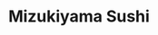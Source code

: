 ---
layout: place
title: "Mizukiyama Sushi"
permalink: /california/san-diego/mizukiyama-sushi.html
stateAbbr: CA
stateName: California
cityName: San Diego
seo:
  name: "Mizukiyama Sushi"
  type: Restaurant
  links: http://mizukiyama.com/
description: "Mizukiyama Sushi serves delicious sushi in San Diego, California. Try fresh Japanese dishes for a great dining experience. Available for takeout, delivery, lunch, and dinner."
place_id: ChIJSaEtsFQH3IAR4fr577rQSvI
photos:
  - name: >-
      places/ChIJSaEtsFQH3IAR4fr577rQSvI/photos/AeeoHcID2GvpVrbExAlCmMspTDhGtKmm0eQlNnimFpCCJLaeDLGwBJgFdZjonK5UP_VsIzAAlftkNLyWUytdPsanF2_cVIsRRg6g9TUPcnVH4Y5t89enmdu34NeD6ssYu1nFaTExcDysWSPS9CEogL19_0IxM0MA_gpVJkPEKNVq63CtlLXQZBkwADiEizi0NOiEygvBGR6ykJSgXYp076Dq5PL1ol4jjAstKTolESDbX1oinQ5PObYV4pyqmXY6rNUoUrmNEC3lZXbd7rN4VOHUcOb1MDyHFlE0lADk97rYqBIEzehN0LgCW9bCn9bU8xri0SbrFupK594N-vYdZn_QbYRqzDYv3Sh5T0zr_gLKsNz4fMrKTUlaI_vq3cyCrj_hQo6nPVPDLPJD9I7iwDXxiMA2BV45p7L4IbCKstv5KcQ1XGw
    widthPx: 4032
    heightPx: 3024
    authorAttributions:
      - displayName: Samuel Lechtman
        uri: https://maps.google.com/maps/contrib/100118112754796239893
        photoUri: >-
          https://lh3.googleusercontent.com/a/ACg8ocK2v3BnfIu4bMWcsBw_LlVZITzkaMRyfz3g_A_LRM7iGYxchQ=s100-p-k-no-mo
    flagContentUri: >-
      https://www.google.com/local/imagery/report/?cb_client=maps_api_places.places_api&image_key=!1e10!2sCIHM0ogKEICAgID23ITfiQE&hl=en-US
    googleMapsUri: >-
      https://www.google.com/maps/place//data=!3m4!1e2!3m2!1sCIHM0ogKEICAgID23ITfiQE!2e10!4m2!3m1!1s0x80dc0754b02da149:0xf24ad0baeff9fae1
  - name: >-
      places/ChIJSaEtsFQH3IAR4fr577rQSvI/photos/AeeoHcLZI9DhP0bu0wMxIIQ_se8JQAFuedX9e3mxil58agWkWXVTaBGJp8JKyRbN1u8F6LOzN9AUABQ8qTPniwF-01X5NhZ9EoSUmX8ab9FJ6tvYl8mYiS74ctgPladgojmcxSPsPE5mjXzad59wK_D51vOlbLiL5ilUKA8Su0L7D1JMhiDDuIcNxUTi6kz16n6O4gW3JhJACJNVt5dvR-xHQCg6Mp5HzpTpUhcmwQZcBEygE-QoJZy8IaolR_YqZCwViFx9S_inqdQoa1rrNP_CT-mX8h38HNZqw330QYsmd2BxBOjNnCK-CD-bHyizJ6MwD3lW-k19ckUFtKIl7Ad_ymLHOlN0h0OOrvlkg0iidJhSQV4XUiYvOcVkNfTlfaVK6F1mQ1WUqDJTxrdCkiYx81-72JyOpacb8mNq8-_hmPxwoUNP
    widthPx: 4032
    heightPx: 3024
    authorAttributions:
      - displayName: 정진영
        uri: https://maps.google.com/maps/contrib/101709292757897414853
        photoUri: >-
          https://lh3.googleusercontent.com/a-/ALV-UjXEbPxli_gM8mjUa2bhcY1p2-gdW6McE-dO-BsmD_G1HwF7tY3Wog=s100-p-k-no-mo
    flagContentUri: >-
      https://www.google.com/local/imagery/report/?cb_client=maps_api_places.places_api&image_key=!1e10!2sCIHM0ogKEICAgIDWuL2G5QE&hl=en-US
    googleMapsUri: >-
      https://www.google.com/maps/place//data=!3m4!1e2!3m2!1sCIHM0ogKEICAgIDWuL2G5QE!2e10!4m2!3m1!1s0x80dc0754b02da149:0xf24ad0baeff9fae1
  - name: >-
      places/ChIJSaEtsFQH3IAR4fr577rQSvI/photos/AeeoHcJIz_-yW4TgcHw8XwUTNho8yf8Uan8U7K-_ZFTwRb1cIzOjxDsyYBbuW9aCxgyK48uKTAczPZeQHJERF43qCo9HSW5n19GrbJoataB9zEkyvTHd03r5uu06XSTrPjsk3XbX2Lw7IKL-4Qcu3MhGlg9QXxmSxr59hhfhN_wSKD5Sr1o6mwjHUwvjXg3iqQLjortPvzLrrlfGA6ibw3W_AN5JS4_JiIuR4X8cw3jtBIbgsLNsInm7tolVdJ-LMu8x8byJHW4RUO2CKw5KwU_xn1IQfDQdFm7KjhK6yjsdwlraga9p8OccSvHak_KVwOy4KOaEywN2Sum54NmAbMJzE3UpthXWt2-E34TX2UhlkjpDb-8NcwrGZ1urs4awjKA1OPVCFCKE7fzNMYBP-KJj43uYC7jgkIJy4MNIU0rU6juXve0
    widthPx: 4800
    heightPx: 3600
    authorAttributions:
      - displayName: Allison S
        uri: https://maps.google.com/maps/contrib/116903604019777074263
        photoUri: >-
          https://lh3.googleusercontent.com/a-/ALV-UjWEdUgBjqJeIqpBiVaFrczGnSLZ7vFRlb2cISfxE5Zx5qzQPYkw=s100-p-k-no-mo
    flagContentUri: >-
      https://www.google.com/local/imagery/report/?cb_client=maps_api_places.places_api&image_key=!1e10!2sCIHM0ogKEICAgMCoxa2dwAE&hl=en-US
    googleMapsUri: >-
      https://www.google.com/maps/place//data=!3m4!1e2!3m2!1sCIHM0ogKEICAgMCoxa2dwAE!2e10!4m2!3m1!1s0x80dc0754b02da149:0xf24ad0baeff9fae1
  - name: >-
      places/ChIJSaEtsFQH3IAR4fr577rQSvI/photos/AeeoHcJ74bzFJFWuU_KX_UaBiwo8zxLU2EYdL-do72tq0spkXWBJ2paY3yZi5kFz-RPXpRzn02N3akYYFh7o6eUiyoUn2s2_IsRXM9AmzTsntPaJlxLNtKdKv7wc0EOOfwYzO1QocXyY2khUAc-IG9-GzuildBghi72DCPVvL-A0aanCbaiRduVq7xkOLsMYQhx_vaU5PIqFUXgf8CZZh5BVoAG7jobc6bl1V-2ite_ps-ZP8Uq7FrCpkjFV2pHr8_XyUeAwonoAYktBFvJ5FdjAZi1nqUNpHWkUf6YmBm1rriKvxTIWChEBf_FO_7BcqNZMPlVfI43h5YKMScNCtOurjZJppyMt29t6Z1bJo8jsX2cIMgjSuxhlYx9OmghgPmS7XqikFA744og5o2ojCk-uHLTAq3cfK0LTPqoFy69dlaZ8hVUP
    widthPx: 3881
    heightPx: 4800
    authorAttributions:
      - displayName: Marc P
        uri: https://maps.google.com/maps/contrib/109832208126986030462
        photoUri: >-
          https://lh3.googleusercontent.com/a-/ALV-UjVQ0CyeOQHu0qq1ESYROAfb6JlHNSzOiaz95pphmBZLMQHcOFnz=s100-p-k-no-mo
    flagContentUri: >-
      https://www.google.com/local/imagery/report/?cb_client=maps_api_places.places_api&image_key=!1e10!2sCIHM0ogKEICAgIC10quFjwE&hl=en-US
    googleMapsUri: >-
      https://www.google.com/maps/place//data=!3m4!1e2!3m2!1sCIHM0ogKEICAgIC10quFjwE!2e10!4m2!3m1!1s0x80dc0754b02da149:0xf24ad0baeff9fae1
  - name: >-
      places/ChIJSaEtsFQH3IAR4fr577rQSvI/photos/AeeoHcIZ5MbVo2UnA7jpjRioJva_vLEfqaWy31BWckPc85rjk88iljRgMOTwZY_MJVG29M_NRdhC16OrWWDh6P4Amxy18u32Zq6V-up6o3h1RmEP2XWnlMYtJm6o3uXD_g-222cawNZacnMTaXDS15BQ4qVJxuZcw81QkWYpeZXJpJoK8YE935iwrhDHPxOfhuun0rb52HwSmruyXByKbhiyjzDsbblddDCY2Drk1okEiCZ8cTt7QoZajTxs1PYbd6FPlD6LqJC_WLyNrgx2XzulsRbYUpn4s-eJCkG0SLpM7l0wPDlQ3MKR23mhhAyyaGGzdbY0Zpk9hQquOPpoJcTkMt-c4ZlQWH8amhKxy4SperpTXhBCH_fhx1vjH4Yf9JshPQxCRlDHbGqPOfzstOfO4-Ij6Oc3v46BFWwkO-CRWQ-2115M
    widthPx: 4032
    heightPx: 3024
    authorAttributions:
      - displayName: Karen Orell
        uri: https://maps.google.com/maps/contrib/104256496359980571739
        photoUri: >-
          https://lh3.googleusercontent.com/a-/ALV-UjVMg9wc9RrAkzQMK-xeSqan6-_voIaYYxaGv4DNCNGloJxfUobl=s100-p-k-no-mo
    flagContentUri: >-
      https://www.google.com/local/imagery/report/?cb_client=maps_api_places.places_api&image_key=!1e10!2sCIHM0ogKEICAgMCI_7j2xAE&hl=en-US
    googleMapsUri: >-
      https://www.google.com/maps/place//data=!3m4!1e2!3m2!1sCIHM0ogKEICAgMCI_7j2xAE!2e10!4m2!3m1!1s0x80dc0754b02da149:0xf24ad0baeff9fae1
  - name: >-
      places/ChIJSaEtsFQH3IAR4fr577rQSvI/photos/AeeoHcIMtmQ7csxo-Kz3FYo9jRprIz0ZsP9AtN6g50TdX-pUdP5bWFvb_5W4YLj2PGMEH_CoVt2w6ByKvDeEkO-VYAfWBbKKsEmiMY8UItf_cz1FGY1yJoS4BtKqwFfAql25kxIDfcplJEUwlRJZ8QfzwY1g3-CtPWv6ZXKRmAtT6UgeuaimFFaFyckstNFq6-HQX61OYwhug7ZMKfY9Y2FczZsZY6lESdOzWJkbqq9wgKylp2LylUF8I2Lh1LJPPOUwX264nQJx7HbQJMUddOIqz5HarZsW0q_zgP4f9XORRRObqXnW83KrGoksxXvaa5pUvwIHCOnwQ67DBHMabjFKxnBGvxiYikn_5pLiXKbSpkgG1jCdNi4cOZWHQv-fkGaVwwVFZvj_hqzg-RpJ95e_bc4R4bclu6k26thsWGGvdaExog
    widthPx: 3024
    heightPx: 3024
    authorAttributions:
      - displayName: Dogon Kang
        uri: https://maps.google.com/maps/contrib/103461187677775515607
        photoUri: >-
          https://lh3.googleusercontent.com/a-/ALV-UjWWCFCHzhOL9TeceGXtv9DQtpJMZyGiAGj0Kp-sGLvWwtlHM8QF=s100-p-k-no-mo
    flagContentUri: >-
      https://www.google.com/local/imagery/report/?cb_client=maps_api_places.places_api&image_key=!1e10!2sCIHM0ogKEICAgIDZkZ2fWg&hl=en-US
    googleMapsUri: >-
      https://www.google.com/maps/place//data=!3m4!1e2!3m2!1sCIHM0ogKEICAgIDZkZ2fWg!2e10!4m2!3m1!1s0x80dc0754b02da149:0xf24ad0baeff9fae1
  - name: >-
      places/ChIJSaEtsFQH3IAR4fr577rQSvI/photos/AeeoHcLc5mUi-4oG1Kh8yqeVN1aKk6fPDKWQCaH7goX3ZHrT9lKEbrmjaV_K3mSd7U2F1N2XQgSHOlC79o3IJiWPrVtW4rVRFaTOKjE22ZQLv95JX09bdGQ4v3hPNW94pgMskTrt1JJqnXWq7N_39nlxeOqT61HSqi9V0XbS9MrH1D16Obr8QB93MqoyI1gwrE_UbJSiTDLTV5AoXaO6kQhadK_wt7JVSKNVSPeMDYFAlt-J9vZ_fXoeNoZXr0_X1ddwIPijiRr1anT4fg_G5jF-PWsjGgMlMGF-SAbncwK1TkhufSpoAlnQpxm1ytIksC23iHbq6rqZFdYUFA0fN6seGqSLsaYqhMJjBiQzzvF_Qaz2Mc7aWZxsVHONORZ9ahg1lCzElYL-smgoZ9KfGI6AysdvaL-1pIVm-NMLBBW2g5LiC3Sb
    widthPx: 3024
    heightPx: 4032
    authorAttributions:
      - displayName: Jonah Foster
        uri: https://maps.google.com/maps/contrib/102327201958727438736
        photoUri: >-
          https://lh3.googleusercontent.com/a-/ALV-UjXgUldeaHbJgHsxDyzXcS1pfblflr6QQ-t6ukaIZTkZaVyfDfd5mw=s100-p-k-no-mo
    flagContentUri: >-
      https://www.google.com/local/imagery/report/?cb_client=maps_api_places.places_api&image_key=!1e10!2sCIHM0ogKEICAgMDIuq-irAE&hl=en-US
    googleMapsUri: >-
      https://www.google.com/maps/place//data=!3m4!1e2!3m2!1sCIHM0ogKEICAgMDIuq-irAE!2e10!4m2!3m1!1s0x80dc0754b02da149:0xf24ad0baeff9fae1
  - name: >-
      places/ChIJSaEtsFQH3IAR4fr577rQSvI/photos/AeeoHcIW-QBQnChJQNAIGQJzLbRDDhPSgbyAHkkRhRPBoZXqnfnPpsQzH1Yvt8aS7WlcFXizyg-mDdevQ9AC5HGw43yDgKCN7ZOK7EoF8HQEihEBYfVRm-jmQUAby9p-S0v5eq3TZrqhyb1dQErGAKh4f0SX9f8LSsgKz2Iwjg9BKRnr53AbrnVrbn9_U09O2SHHemiTFiY5-11C6C_64PqiuFSIbjJSUAMmyLBWhJmk2qYbPAKTVcwetDtCVfCrmPasPOcPYo3PtUgNI3y3gavxV4jY2IMbT2FFNhJENkqGBHJX8PE-m4llfLP9O3kTeQ7EiKlR-TaclqH_rbc5NGVk69Rm0wlcze3tpNkWAbMlOeNYHh3oS00_scRSrjzFD4LdjFBdf37xZ-YoloMpMcCUsCKVYJJAqkvq-tzSLHYOFjOiKKwX
    widthPx: 4000
    heightPx: 3000
    authorAttributions:
      - displayName: Chae Young Kim
        uri: https://maps.google.com/maps/contrib/103140353581809032407
        photoUri: >-
          https://lh3.googleusercontent.com/a-/ALV-UjUaRX8WDAum9HiqPOSF-UD0dWGdx4LJMY64m-UoWW-6R8AyRUtq=s100-p-k-no-mo
    flagContentUri: >-
      https://www.google.com/local/imagery/report/?cb_client=maps_api_places.places_api&image_key=!1e10!2sCIHM0ogKEICAgIC38NSMgwE&hl=en-US
    googleMapsUri: >-
      https://www.google.com/maps/place//data=!3m4!1e2!3m2!1sCIHM0ogKEICAgIC38NSMgwE!2e10!4m2!3m1!1s0x80dc0754b02da149:0xf24ad0baeff9fae1
  - name: >-
      places/ChIJSaEtsFQH3IAR4fr577rQSvI/photos/AeeoHcIxN7ho5pk5_LbrbeClHf8AX6zJEUfBA7w3WHEtdzA_CfaENDLCqTEN3U2MZdSAuFUfEJybyws8Qfrf1oJP6hmGDkdXXhjj971L0gzjk9U_mo1Rrder3JkNerR-b2hfLOYU6eLQvPaRyH2pAjBntBHIM5fmeU4e30O9RnqBAwk1095RR_AzuQ93yqVvwe4V6cqw3Um8bJ1AVvXKnJQE6HCbBZl4QET65LfsKGsOsSOQL4iVVvyj6vX_SIVvfTbVHuFC99m1wDvMd1HqbN7WYG-wVphDRu3IUhG7eSisT8w-Wigm3A1sBupxVFAImSFv4_KHcHJ2efdb_dv2ERo6gGS0tu5SuxJaBwtkgGrGPTrRSC9zFYB-MM2fXJioZcOhA3C0-jNEs-3pfgYDdulH6O_TUlFeQlI5dCPZvcIXEu6WcmLG
    widthPx: 4000
    heightPx: 3000
    authorAttributions:
      - displayName: Dennis Ho
        uri: https://maps.google.com/maps/contrib/101507704677134265391
        photoUri: >-
          https://lh3.googleusercontent.com/a/ACg8ocLms8xksmLBY7epY1EeVoqmhAq7dmiw3q1g6qYdACGLcQ-Vrw=s100-p-k-no-mo
    flagContentUri: >-
      https://www.google.com/local/imagery/report/?cb_client=maps_api_places.places_api&image_key=!1e10!2sCIHM0ogKEICAgIC_t8vIswE&hl=en-US
    googleMapsUri: >-
      https://www.google.com/maps/place//data=!3m4!1e2!3m2!1sCIHM0ogKEICAgIC_t8vIswE!2e10!4m2!3m1!1s0x80dc0754b02da149:0xf24ad0baeff9fae1
  - name: >-
      places/ChIJSaEtsFQH3IAR4fr577rQSvI/photos/AeeoHcJ1V4cwnVYpqCwd3_setniNb-toPZaYbEHxlaK7yHPUazNxDp16WpBItNbgWcUKdDDkYEF5qUStbKrav7sYEoVSM7xYrY78zjhqDSaMHouu8YVFD0YI03W40Z0wqwmUEorIcqyYkDfWvS-DI9dqH0P8sjOnnywriDyxhQqjlV7GmlosSbQtYMSb4aaqz0wQkM9sSfvdH1INo24qxYftufPY6a92Z6emymPJd8bBf79_kFKFWqb2oO-7IoBtsRmKHjZlJIe--aXuu_VpmOEN9zI7LbUoYpXtVGTmvvzbKgfotio67TkNT1B0ZM_Rb97BYOBVPX0aFXMKmjWB3tKxy9nE7Wd5G9ewgIafjPlkJ71qeG7l-PIoaToQ9dOqpfUJtkuvFcr6X4bBXh0ixmEhKD3hP5mWp22CAqwm5icC7NQr_uc
    widthPx: 4000
    heightPx: 3000
    authorAttributions:
      - displayName: Dennis Ho
        uri: https://maps.google.com/maps/contrib/101507704677134265391
        photoUri: >-
          https://lh3.googleusercontent.com/a/ACg8ocLms8xksmLBY7epY1EeVoqmhAq7dmiw3q1g6qYdACGLcQ-Vrw=s100-p-k-no-mo
    flagContentUri: >-
      https://www.google.com/local/imagery/report/?cb_client=maps_api_places.places_api&image_key=!1e10!2sCIHM0ogKEICAgICh0Nqr2gE&hl=en-US
    googleMapsUri: >-
      https://www.google.com/maps/place//data=!3m4!1e2!3m2!1sCIHM0ogKEICAgICh0Nqr2gE!2e10!4m2!3m1!1s0x80dc0754b02da149:0xf24ad0baeff9fae1
address: '3705 Caminito Ct # 540, San Diego, CA 92130, USA'
street: '3705 Caminito Ct # 540'
city: San Diego
state: CA
zip: '92130'
country: USA
neighborhood: Carmel Valley
latitude: '32.952496'
longitude: '-117.234854'
accessibility_options:
  wheelchairAccessibleParking: true
  wheelchairAccessibleEntrance: true
  wheelchairAccessibleRestroom: true
  wheelchairAccessibleSeating: true
business_status: OPERATIONAL
name: Mizukiyama Sushi
google_maps_links:
  directionsUri: >-
    https://www.google.com/maps/dir//''/data=!4m7!4m6!1m1!4e2!1m2!1m1!1s0x80dc0754b02da149:0xf24ad0baeff9fae1!3e0
  placeUri: https://maps.google.com/?cid=17458996406763780833
  writeAReviewUri: >-
    https://www.google.com/maps/place//data=!4m3!3m2!1s0x80dc0754b02da149:0xf24ad0baeff9fae1!12e1
  reviewsUri: >-
    https://www.google.com/maps/place//data=!4m4!3m3!1s0x80dc0754b02da149:0xf24ad0baeff9fae1!9m1!1b1
  photosUri: >-
    https://www.google.com/maps/place//data=!4m3!3m2!1s0x80dc0754b02da149:0xf24ad0baeff9fae1!10e5
primary_type: Sushi Restaurant
opening_hours:
  regular: null
  current: null
secondary_opening_hours:
  regular:
    weekdayDescriptions: null
    type: null
  current:
    weekdayDescriptions: null
    type: null
phone: (858) 345-1517
price_level: PRICE_LEVEL_MODERATE
price_range: $20 &ndash; $30
rating: '4.5'
rating_count: 0
website: http://mizukiyama.com/
reviews:
  - name: >-
      places/ChIJSaEtsFQH3IAR4fr577rQSvI/reviews/ChZDSUhNMG9nS0VJQ0FnTURJdXEtaVRBEAE
    relativePublishTimeDescription: in the last week
    rating: 5
    text:
      text: >-
        My wife and I have been looking for a good sushi spot in North County
        and have finally found it! The sushi, atmosphere, and service is all top
        notch! Everyone there is super nice, Yuna was our hostess and made us
        feel super welcome! And the sushi is incredible. The Del Mar roll and
        the Tempura California roll are our two favorites so far, but we’ll be
        back plenty often to try them all!
      languageCode: en
    originalText:
      text: >-
        My wife and I have been looking for a good sushi spot in North County
        and have finally found it! The sushi, atmosphere, and service is all top
        notch! Everyone there is super nice, Yuna was our hostess and made us
        feel super welcome! And the sushi is incredible. The Del Mar roll and
        the Tempura California roll are our two favorites so far, but we’ll be
        back plenty often to try them all!
      languageCode: en
    authorAttribution:
      displayName: Jonah Foster
      uri: https://www.google.com/maps/contrib/102327201958727438736/reviews
      photoUri: >-
        https://lh3.googleusercontent.com/a-/ALV-UjXgUldeaHbJgHsxDyzXcS1pfblflr6QQ-t6ukaIZTkZaVyfDfd5mw=s128-c0x00000000-cc-rp-mo
    publishTime: '2025-04-09T04:50:35.242099Z'
    flagContentUri: >-
      https://www.google.com/local/review/rap/report?postId=ChZDSUhNMG9nS0VJQ0FnTURJdXEtaVRBEAE&d=17924085&t=1
    googleMapsUri: >-
      https://www.google.com/maps/reviews/data=!4m6!14m5!1m4!2m3!1sChZDSUhNMG9nS0VJQ0FnTURJdXEtaVRBEAE!2m1!1s0x80dc0754b02da149:0xf24ad0baeff9fae1
  - name: >-
      places/ChIJSaEtsFQH3IAR4fr577rQSvI/reviews/ChdDSUhNMG9nS0VJQ0FnTUNJXzdpUDNBRRAB
    relativePublishTimeDescription: a week ago
    rating: 5
    text:
      text: >-
        A small traditional sushi bar with a large menu selection. Entrees
        include udon, Bento boxes, Donburi and sushi rolls. They have happy hour
        specials for both Sushi and drinks, but they are at different hours of
        the day. The large selection of fresh sushi fish was a delight and very
        tasty. They have a very busy dinner time crowd but afternoons aren't
        crowded and a great time to visit even on weekends. Seating areas
        include a lovely outdoor patio, indoor booths and a traditional sushi
        bar.
      languageCode: en
    originalText:
      text: >-
        A small traditional sushi bar with a large menu selection. Entrees
        include udon, Bento boxes, Donburi and sushi rolls. They have happy hour
        specials for both Sushi and drinks, but they are at different hours of
        the day. The large selection of fresh sushi fish was a delight and very
        tasty. They have a very busy dinner time crowd but afternoons aren't
        crowded and a great time to visit even on weekends. Seating areas
        include a lovely outdoor patio, indoor booths and a traditional sushi
        bar.
      languageCode: en
    authorAttribution:
      displayName: Karen Orell
      uri: https://www.google.com/maps/contrib/104256496359980571739/reviews
      photoUri: >-
        https://lh3.googleusercontent.com/a-/ALV-UjVMg9wc9RrAkzQMK-xeSqan6-_voIaYYxaGv4DNCNGloJxfUobl=s128-c0x00000000-cc-rp-mo-ba4
    publishTime: '2025-04-05T23:12:42.670409Z'
    flagContentUri: >-
      https://www.google.com/local/review/rap/report?postId=ChdDSUhNMG9nS0VJQ0FnTUNJXzdpUDNBRRAB&d=17924085&t=1
    googleMapsUri: >-
      https://www.google.com/maps/reviews/data=!4m6!14m5!1m4!2m3!1sChdDSUhNMG9nS0VJQ0FnTUNJXzdpUDNBRRAB!2m1!1s0x80dc0754b02da149:0xf24ad0baeff9fae1
  - name: >-
      places/ChIJSaEtsFQH3IAR4fr577rQSvI/reviews/ChZDSUhNMG9nS0VJQ0FnTUN3czc3VGVREAE
    relativePublishTimeDescription: 3 weeks ago
    rating: 5
    text:
      text: >-
        Friendly/pleasant staff, good food, nice location. We went during happy
        hour and got stuffed for a reasonable amount. Fish quality is decent.
        Can't wait to try their bluefin tuna and toro next time.
      languageCode: en
    originalText:
      text: >-
        Friendly/pleasant staff, good food, nice location. We went during happy
        hour and got stuffed for a reasonable amount. Fish quality is decent.
        Can't wait to try their bluefin tuna and toro next time.
      languageCode: en
    authorAttribution:
      displayName: Daniel Roizen
      uri: https://www.google.com/maps/contrib/118439565153710974499/reviews
      photoUri: >-
        https://lh3.googleusercontent.com/a-/ALV-UjXIC8OBEuUvNzAdm16cGcQfMfClMejOn8gGR7QNVvyezRArAwW-=s128-c0x00000000-cc-rp-mo-ba5
    publishTime: '2025-03-21T02:48:28.230660Z'
    flagContentUri: >-
      https://www.google.com/local/review/rap/report?postId=ChZDSUhNMG9nS0VJQ0FnTUN3czc3VGVREAE&d=17924085&t=1
    googleMapsUri: >-
      https://www.google.com/maps/reviews/data=!4m6!14m5!1m4!2m3!1sChZDSUhNMG9nS0VJQ0FnTUN3czc3VGVREAE!2m1!1s0x80dc0754b02da149:0xf24ad0baeff9fae1
  - name: >-
      places/ChIJSaEtsFQH3IAR4fr577rQSvI/reviews/ChZDSUhNMG9nS0VJQ0FnSUMzNE43RUZ3EAE
    relativePublishTimeDescription: 5 months ago
    rating: 5
    text:
      text: >-
        Sushi was delicious, they went the extra mile with everything we
        ordered. Vibes were great and our seats were perfect by the window
        looking out at the mall and passerby’s.
      languageCode: en
    originalText:
      text: >-
        Sushi was delicious, they went the extra mile with everything we
        ordered. Vibes were great and our seats were perfect by the window
        looking out at the mall and passerby’s.
      languageCode: en
    authorAttribution:
      displayName: Serge Dickstein
      uri: https://www.google.com/maps/contrib/112521411815137963433/reviews
      photoUri: >-
        https://lh3.googleusercontent.com/a-/ALV-UjVWNlxixwJjr-bjnb_hrDXbniAXdCYOMtJCATfjjNmSRBA4VnjY=s128-c0x00000000-cc-rp-mo
    publishTime: '2024-11-01T21:30:49.313290Z'
    flagContentUri: >-
      https://www.google.com/local/review/rap/report?postId=ChZDSUhNMG9nS0VJQ0FnSUMzNE43RUZ3EAE&d=17924085&t=1
    googleMapsUri: >-
      https://www.google.com/maps/reviews/data=!4m6!14m5!1m4!2m3!1sChZDSUhNMG9nS0VJQ0FnSUMzNE43RUZ3EAE!2m1!1s0x80dc0754b02da149:0xf24ad0baeff9fae1
  - name: >-
      places/ChIJSaEtsFQH3IAR4fr577rQSvI/reviews/ChZDSUhNMG9nS0VJQ0FnSUQzN1pxSGFREAE
    relativePublishTimeDescription: 4 months ago
    rating: 3
    text:
      text: >-
        Ramen was disappointing - eggs were way too done and the broth fairly
        flavorless. Service was good but the food is not worth the price.
      languageCode: en
    originalText:
      text: >-
        Ramen was disappointing - eggs were way too done and the broth fairly
        flavorless. Service was good but the food is not worth the price.
      languageCode: en
    authorAttribution:
      displayName: Julius
      uri: https://www.google.com/maps/contrib/116749633453272854764/reviews
      photoUri: >-
        https://lh3.googleusercontent.com/a/ACg8ocKc4IU1DJZ8B0FqVfsqJYEoiYK9KJEYeTTijef6RmGyHLn-WQ=s128-c0x00000000-cc-rp-mo-ba2
    publishTime: '2024-11-17T18:53:39.132558Z'
    flagContentUri: >-
      https://www.google.com/local/review/rap/report?postId=ChZDSUhNMG9nS0VJQ0FnSUQzN1pxSGFREAE&d=17924085&t=1
    googleMapsUri: >-
      https://www.google.com/maps/reviews/data=!4m6!14m5!1m4!2m3!1sChZDSUhNMG9nS0VJQ0FnSUQzN1pxSGFREAE!2m1!1s0x80dc0754b02da149:0xf24ad0baeff9fae1
parking_options:
  freeParkingLot: true
payment_options:
  acceptsCreditCards: true
  acceptsDebitCards: true
  acceptsCashOnly: false
  acceptsNfc: true
allow_dogs: null
curbside_pickup: false
delivery: true
dine_in: true
good_for_children: null
good_for_groups: true
good_for_sports: false
live_music: false
menu_for_children: null
outdoor_seating: true
reservable: true
restroom: true
serves_beer: true
serves_breakfast: null
serves_brunch: false
serves_cocktails: null
serves_coffee: null
serves_dinner: true
serves_dessert: true
serves_lunch: true
serves_vegetarian_food: null
serves_wine: true
takeout: true
update_category: essentials
summary: null

---